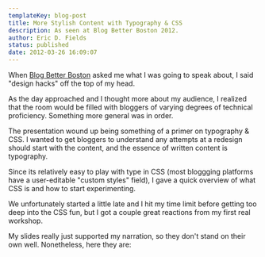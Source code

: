 ```yaml
---
templateKey: blog-post
title: More Stylish Content with Typography & CSS
description: As seen at Blog Better Boston 2012.
author: Eric D. Fields
status: published
date: 2012-03-26 16:09:07
---
```


When [Blog Better Boston](http://blogbetterboston.com) asked me what I was going to speak about, I said "design hacks" off the top of my head.

As the day approached and I thought more about my audience, I realized that the room would be filled with bloggers of varying degrees of technical proficiency. Something more general was in order.

The presentation wound up being something of a primer on typography & CSS. I wanted to get bloggers to understand any attempts at a redesign should start with the content, and the essence of written content is typography.

Since its relatively easy to play with type in CSS (most bloggging platforms have a user-editable "custom styles" field), I gave a quick overview of what CSS is and how to start experimenting.

We unfortunately started a little late and I hit my time limit before getting too deep into the CSS fun, but I got a couple great reactions from my first real workshop.

My slides really just supported my narration, so they don't stand on their own well. Nonetheless, here they are:

<script src="https://speakerdeck.com/embed/4f70c671a1d1bd0022003c4f.js"></script>
